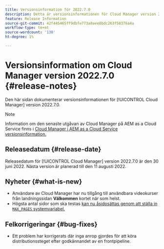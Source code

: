 ```yaml
---
title: Versionsinformation för 2022.7.0
description: Detta är versionsinformationen för Cloud Manager version 2022.7.0.
feature: Release Information
source-git-commit: 42f445465ff9dbfe773a0aee8bdc263f50376a4a
workflow-type: tm+mt
source-wordcount: '138'
ht-degree: 1%

---
```



# Versionsinformation om Cloud Manager version 2022.7.0 {#release-notes}

Den här sidan dokumenterar versionsinformationen för [!UICONTROL Cloud Manager] version 2022.7.0.

>[!NOTE]
>
>Information om den senaste utgåvan av Cloud Manager på AEM as a Cloud Service finns i [Cloud Manager i AEM as a Cloud Service versionsinformation.](https://experienceleague.adobe.com/docs/experience-manager-cloud-service/content/implementing/using-cloud-manager/release-notes-cloud-manager/release-notes-cm-current.html)

## Releasedatum {#release-date}

Releasedatum för [!UICONTROL Cloud Manager] version 2022.7.0 är den 30 juni 2022. Nästa version är planerad till den 11 augusti 2022.

## Nyheter {#what-is-new}

* Användare av Cloud Manager har nu tillgång till användbara videokurser från landningssidan **Välkommen** kortet när som helst.
* Högsta antal sidor som ska testas [kan nu åsidosättas genom att ställa in `MAX_PAGES` systemvariabel.](/help/using/code-quality-testing.md#crawler)

## Felkorrigeringar {#bug-fixes}

* Ett problem har korrigerats där inga anrop gjordes för att köra distributionssteget efter godkännandet av en frontpipeline.

